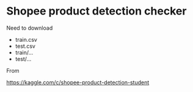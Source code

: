 # Shopee product detection checker

Need to download

* train.csv
* test.csv
* train/...
* test/...

From

https://kaggle.com/c/shopee-product-detection-student